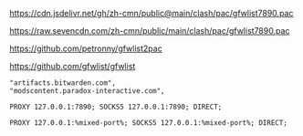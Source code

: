 https://cdn.jsdelivr.net/gh/zh-cmn/public@main/clash/pac/gfwlist7890.pac

https://raw.sevencdn.com/zh-cmn/public/main/clash/pac/gfwlist7890.pac

https://github.com/petronny/gfwlist2pac

https://github.com/gfwlist/gfwlist

~~~
"artifacts.bitwarden.com",
"modscontent.paradox-interactive.com",
~~~

~~~
PROXY 127.0.0.1:7890; SOCKS5 127.0.0.1:7890; DIRECT;
~~~

~~~
PROXY 127.0.0.1:%mixed-port%; SOCKS5 127.0.0.1:%mixed-port%; DIRECT;
~~~

